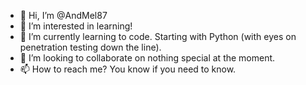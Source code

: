 - 👋 Hi, I’m @AndMel87
- 👀 I’m interested in learning!
- 🌱 I’m currently learning to code. Starting with Python (with eyes on penetration testing down the line).
- 💞️ I’m looking to collaborate on nothing special at the moment.
- 📫 How to reach me? You know if you need to know.

<!---
AndMel87/AndMel87 is a ✨ special ✨ repository because its `README.md` (this file) appears on your GitHub profile.
You can click the Preview link to take a look at your changes.
--->

